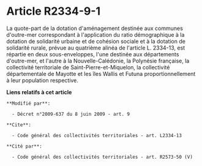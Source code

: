 # Article R2334-9-1

La quote-part de la dotation d'aménagement destinée aux communes d'outre-mer correspondant à l'application du ratio
démographique à la dotation de solidarité urbaine et de cohésion sociale et à la dotation de solidarité rurale, prévue au
quatrième alinéa de l'article L. 2334-13, est répartie en deux sous-enveloppes, l'une destinée aux départements d'outre-mer,
et l'autre à la Nouvelle-Calédonie, la Polynésie française, la collectivité territoriale de Saint-Pierre-et-Miquelon, la
collectivité départementale de Mayotte et les îles Wallis et Futuna proportionnellement à leur population respective.

**Liens relatifs à cet article**

	**Modifié par**:

	  - Décret n°2009-637 du 8 juin 2009 - art. 9

	**Cite**:

	  - Code général des collectivités territoriales - art. L2334-13

	**Cité par**:

	  - Code général des collectivités territoriales - art. R2573-50 (V)
